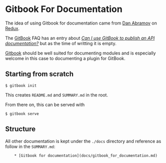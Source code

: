 # Gitbook For Documentation

The idea of using Gitbook for documentation came from [Dan Abramov](https://github.com/gaearon) on 
[Redux](http://redux.js.org/).

The [GitBook]() FAQ has an entry about _[Can I use GitBook to publish an API documentation?](https://help.gitbook.com/basics/for-api-documentation.html)_
but as the time of writting it is empty.  

 
[Gitbook](https://github.com/GitbookIO/gitbook) should be well suited for documenting modules and is
especially welcome in this case to documenting a plugin for GitBook. 

## Starting from scratch     

    $ gitbook init


This creates `README.md` and `SUMMARY.md` in the root.
 
From there on, this can be served with

    $ gitbook serve
    
## Structure 

All other documentation is kept under the `./docs` directory and reference as follow in the `SUMMARY.md`: 

```
    * [Gitbook for documentation](docs/gitbook_for_documentation.md)
    
```
